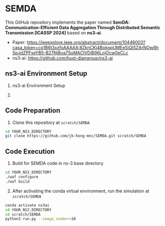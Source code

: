 # SEMDA

This GitHub repository implements the paper named **SemDA: Communication-Efficient Data Aggregation Through Distributed Semantic Transmission [ICASSP 2024]** based on **ns3-ai**.


* Paper: https://ieeexplore.ieee.org/abstract/document/10446003?casa_token=cq1B6t3xzfoAAAAA:6ZknCKj4BokgpUMEeSiQlSZArNOw8hSpJdZPFseYB5-B27NjBva7SoMACIVDiB96LojOcw0eCLc
* ns3-ai: https://github.com/hust-diangroup/ns3-ai

## ns3-ai Environment Setup
1. ns3-ai Environment Setup


2. 


## Code Preparation
1. Clone this repository at `scratch/SEMDA`
```bash
cd YOUR_NS3_DIRECTORY
git clone https://github.com/jk-hong-mnc/SEMDA.git scratch/SEMDA
```

## Code Execution
1. Build for SEMDA code in ns-3 base directory
```bash
cd YOUR_NS3_DIRECTORY
./waf configure
./waf build
```

2. After activating the conda virtual environment, run the simulation at `scratch/SEMDA`
```bash
conda activate ns3ai
cd YOUR_NS3_DIRECTORY
cd scratch/SEMDA
python3 run.py --image_number=10
```
